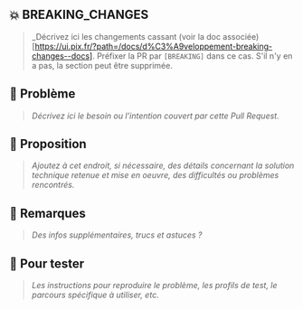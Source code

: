 ## :boom: BREAKING_CHANGES
> _Décrivez ici les changements cassant (voir la doc associée)[https://ui.pix.fr/?path=/docs/d%C3%A9veloppement-breaking-changes--docs]. Préfixer la PR par `[BREAKING]` dans ce cas. S'il n'y en a pas, la section peut être supprimée.

## :christmas_tree: Problème
> _Décrivez ici le besoin ou l'intention couvert par cette Pull Request._

## :gift: Proposition
> _Ajoutez à cet endroit, si nécessaire, des détails concernant la solution technique retenue et mise en oeuvre, des difficultés ou problèmes rencontrés._

## :star2: Remarques
> _Des infos supplémentaires, trucs et astuces ?_

## :santa: Pour tester
> _Les instructions pour reproduire le problème, les profils de test, le parcours spécifique à utiliser, etc._
